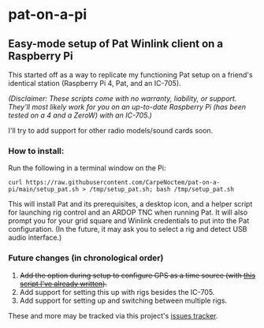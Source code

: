 # pat-on-a-pi
## Easy-mode setup of Pat Winlink client on a Raspberry Pi

This started off as a way to replicate my functioning Pat setup on a friend's identical station (Raspberry Pi 4, Pat, and an IC-705).

_(Disclaimer: These scripts come with no warranty, liability, or support. They'll most likely work for you on an up-to-date Raspberry Pi (has been tested on a 4 and a ZeroW) with an IC-705.)_

I'll try to add support for other radio models/sound cards soon.

### How to install:
Run the following in a terminal window on the Pi:

`curl https://raw.githubusercontent.com/CarpeNoctem/pat-on-a-pi/main/setup_pat.sh > /tmp/setup_pat.sh; bash /tmp/setup_pat.sh`

This will install Pat and its prerequisites, a desktop icon, and a helper script for launching rig control and an ARDOP TNC when running Pat. It will also prompt you for your grid square and Winlink credentials to put into the Pat configuration. (In the future, it may ask you to select a rig and detect USB audio interface.)

### Future changes (in chronological order)
1. ~~Add the option during setup to configure GPS as a time source (with [this script I've already written](https://raw.githubusercontent.com/CarpeNoctem/ham-utils/main/gps_time_setup.sh)).~~
2. Add support for setting this up with rigs besides the IC-705.
3. Add support for setting up and switching between multiple rigs.

These and more may be tracked via this project's [issues tracker](https://github.com/CarpeNoctem/pat-on-a-pi/issues).
